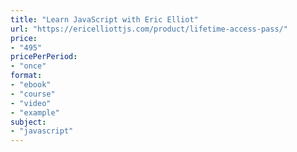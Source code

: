 ```yaml
---
title: "Learn JavaScript with Eric Elliot"
url: "https://ericelliottjs.com/product/lifetime-access-pass/"
price: 
- "495"
pricePerPeriod: 
- "once"
format: 
- "ebook"
- "course"
- "video"
- "example"
subject: 
- "javascript"
---
```

